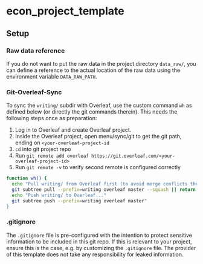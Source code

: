 # econ_project_template

## Setup

### Raw data reference
If you do not want to put the raw data in the project directory `data_raw/`, you can define a reference to the actual location of the raw data using the environment variable `DATA_RAW_PATH`.

### Git-Overleaf-Sync
To sync the `writing/` subdir with Overleaf, use the custom command `wh` as defined below (or directly the git commands therein).
This needs the following steps once as preparation:
1. Log in to Overleaf and create Overleaf project. 
1. Inside the Overleaf project, open menu/sync/git to get the git path, ending on `<your-overleaf-project-id`
1. `cd` into git project repo 
1. Run `git remote add overleaf https://git.overleaf.com/<your-overleaf-project-id>`
1. Run `git remote -v` to verify second remote is configured correctly
```bash
function wh() {
  echo "Pull writing/ from Overleaf first (to avoid merge conflicts there)..."
  git subtree pull --prefix=writing overleaf master --squash || return
  echo "Push writing/ to Overleaf..."
  git subtree push --prefix=writing overleaf master"
}
```

### .gitignore
The ``.gitignore`` file is pre-configured with the intention to protect sensitive information to be included in this git repo. 
If this is relevant to your project, ensure this is the case, e.g. by customizing the ``.gitignore`` file.
The provider of this template does not take any responsibility for leaked information.
